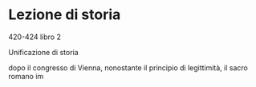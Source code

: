 # Lezione di storia

420-424 libro 2

Unificazione di storia

dopo il congresso di Vienna, nonostante il principio di legittimità, il sacro romano im
<!--stackedit_data:
eyJoaXN0b3J5IjpbMTY3MjczMDQ3MV19
-->